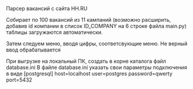 Парсер вакансий с сайта HH.RU

Собирает по 100 вакансий из 11 кампаний (возможно расширить, 
добавив id компании в список ID_COMPANY на 6 строке файла main.py) таблицы загружаются автоматически.

Затем следуем меню, вводя цифры, соответсвующие меню. Не верный ввод обрабатывается

При выгрузке на локальный ПК, создать в корне каталога файл database.ini В файле database.ini указать 
свои параметры подключения в виде [postgresql] host=localhost user=postgres password=qwerty port=5432 


